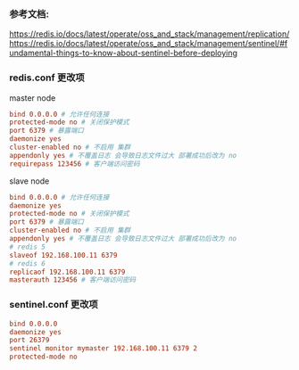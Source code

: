 ### 参考文档:
https://redis.io/docs/latest/operate/oss_and_stack/management/replication/
https://redis.io/docs/latest/operate/oss_and_stack/management/sentinel/#fundamental-things-to-know-about-sentinel-before-deploying
### redis.conf 更改项

master node
```conf
bind 0.0.0.0 # 允许任何连接
protected-mode no # 关闭保护模式
port 6379 # 暴露端口
daemonize yes
cluster-enabled no # 不启用 集群
appendonly yes # 不覆盖日志 会导致日志文件过大 部署成功后改为 no
requirepass 123456 # 客户端访问密码
```

slave node
```conf
bind 0.0.0.0 # 允许任何连接
daemonize yes
protected-mode no # 关闭保护模式
port 6379 # 暴露端口
cluster-enabled no # 不启用 集群
appendonly yes # 不覆盖日志 会导致日志文件过大 部署成功后改为 no
# redis 5
slaveof 192.168.100.11 6379
# redis 6
replicaof 192.168.100.11 6379
masterauth 123456 # 客户端访问密码
```

### sentinel.conf 更改项

```conf
bind 0.0.0.0
daemonize yes
port 26379
sentinel monitor mymaster 192.168.100.11 6379 2
protected-mode no
```
